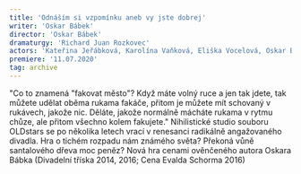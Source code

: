 ```yaml
---
title: 'Odnáším si vzpomínku aneb vy jste dobrej'
writer: 'Oskar Bábek'
director: 'Oskar Bábek'
dramaturgy: 'Richard Juan Rozkovec'
actors: 'Kateřina Jeřábková, Karolína Vaňková, Eliška Vocelová, Oskar Bábek, Jan Búrik a Richard Juan Rozkovec'
premiere: '11.07.2020'
tag: archive
---
```

"Co to znamená "fakovat město"? Když máte volný ruce a jen tak jdete, tak můžete udělat oběma rukama fakáče, přitom je můžete mít schovaný v rukávech, jakože nic. Děláte, jakože normálně mácháte rukama v rytmu chůze, ale přitom všechno kolem fakujete." Nihilistické studio souboru OLDstars se po několika letech vrací v renesanci radikálně angažovaného divadla. Hra o tichém rozpadu nám známého světa? Překoná vůně santalového dřeva moc peněz? Nová hra cenami ověnčeného autora Oskara Bábka (Divadelní tříska 2014, 2016; Cena Evalda Schorma 2016)
